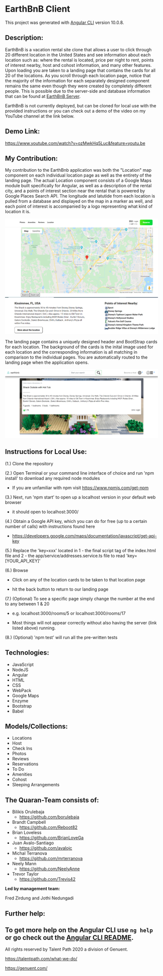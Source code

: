 # **EarthBnB Client**

This project was generated with [Angular CLI](https://github.com/angular/angular-cli) version 10.0.8.

## **Description:**

EarthBnB is a vacation rental site clone that allows a user to click through 20 different location in the United States and see information about each location such as: where the rental is located, price per night to rent, points of interest nearby, host and cohost information, and many other features. Upon loading you are taken to a landing page that contains the cards for all 20 of the locations. As you scroll through each location page, notice that the majority of the information for each separately designed component remains the same even though they were created by completely different people. This is possible due to the server-side and database information that can be found at [EarthBnB Server](https://github.com/NeelyAnne/server-EarthBnB).

EarthBnB is not currently deployed, but can be cloned for local use with the provided instructions or you can check out a demo of the video on my YouTube channel at the link below.

## **Demo Link:**

https://www.youtube.com/watch?v=ozMwkHq5Luc&feature=youtu.be

## **My Contribution:**

My contribution to the EarthBnb application was both the "Location" map component on each individual location page as well as the entirety of the landing page. The actual Location component consists of a Google Maps module built specifically for Angular, as well as a description of the rental city, and a points of interest section near the rental that is powered by Google Places Search API. The longitude and latutide from each location is pulled from a database and displayed on the map in a marker as well, and each point of interest is accompanied by a logo representing what kind of location it is. 

![alt text](https://github.com/NeelyAnne/client-EarthBnB/blob/master/location.png "Map Photo")
![alt text](https://github.com/NeelyAnne/client-EarthBnB/blob/master/poin.png "POI Photo")

The landing page contains a uniquely designed header and BootStrap cards for each location. The background of the cards is the inital image used for each location and the corresponding information is all matching in comparison to the individual pages. You are automatically routed to the landing page when the application opens.

![alt text](https://github.com/NeelyAnne/client-EarthBnB/blob/master/landing.png "Landing Page Photo")

## **Instructions for Local Use:**

(1.) Clone the repository

(2.) Open Terminal or your command line interface of choice and run 'npm install' to download any required node modules

 - If you are unfamiliar with npm visit https://www.npmjs.com/get-npm

(3.) Next, run 'npm start' to open up a localhost version in your default web browser 
 
 - it should open to localhost:3000/
 
(4.) Obtain a Google API key, which you can do for free (up to a certain number of calls) with instructions found here

 - https://developers.google.com/maps/documentation/javascript/get-api-key
 
(5.) Replace the 'key=xxx' located in 1 _-_ the final script tag of the index.html file and 2 _-_ the app/service/addresses.service.ts file to read 'key=[YOUR_API_KEY]'
 
(6.) Browse

 - Click on any of the location cards to be taken to that location page

 - hit the back button to return to our landing page 

(7.) (Optional) To see a specific page simply change the number at the end to any between 1 & 20

 - e.g. localhost:3000/rooms/5 or localhost:3000/rooms/17

 - Most things will not appear correctly without also having the server (link listed above) running.

(8.) (Optional) 'npm test' will run all the pre-written tests 

## **Technologies:**

- JavaScript
- NodeJS
- Angular
- HTML
- CSS
- WebPack
- Google Maps
- Enzyme
- Bootstrap
- Babel

## **Models/Collections:**

 - Locations
 - Host
 - Check Ins
 - Photos
 - Reviews
 - Reservations
 - To Do
 - Amenities
 - Cohost
 - Sleeping Arrangements

## **The Quaran-Team consists of:**

- Bilikis Orulebaja
  - https://github.com/borulebaja
- Brandt Campbell
  - https://github.com/Reboot82
- Brian Loveless
  - https://github.com/BrianLoveGa
- Juan Avalo-Santiago
  - https://github.com/avalojc
- Michal Terranova
  - https://github.com/mrterranova
- Neely Mann
  - https://github.com/NeelyAnne
- Trevor Taylor
  - https://github.com/Trevis42

**Led by management team:**

Fred Zirdung and Jothi Nedungadi

## **Further help:**

To get more help on the Angular CLI use `ng help` or go check out the [Angular CLI README](https://github.com/angular/angular-cli/blob/master/README.md).
---

All rights reserved by Talent Path 2020
a division of Genuent.

https://talentpath.com/what-we-do/

https://genuent.com/

